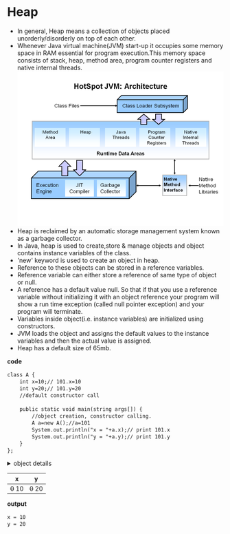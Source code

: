 # Heap

* In general, Heap means a collection of objects placed unorderly/disorderly on top of each other.
* Whenever Java virtual machine(JVM) start-up it occupies some memory space in RAM essential for program execution.This memory space consists of stack, heap, method area, program counter registers and native internal threads.
![picture alt](https://github.com/mittulmandhan/java-interview-prep/blob/master/img/Heap/JVM%20Architecture.PNG)
* Heap is reclaimed by an automatic storage management system known as a garbage collector.
* In Java, heap is used to create,store & manage objects and object contains instance variables of the class.
* 'new' keyword is used to create an object in heap.
* Reference to these objects can be stored in a reference variables.
* Reference variable can either store a reference of same type of object or null.
* A reference has a default value null. So that if that you use a reference variable without initializing it with an object reference your program will show a run time exception (called null pointer exception) and your program will terminate.
* Variables inside object(i.e. instance variables) are initialized using constructors.
* JVM loads the object and assigns the default values to the instance variables and then the actual value is assigned.
* Heap has a default size of 65mb.

**code**
````
class A {
    int x=10;// 101.x=10
    int y=20;// 101.y=20
    //default constructor call
    
    public static void main(string args[]) {
        //object creation, constructor calling.
        A a=new A();//a=101
        System.out.println("x = "+a.x);// print 101.x
        System.out.println("y = "+a.y);// print 101.y
    }
};
````

<details>
    <summary>object details</summary>
    <p>object name: a</p>
    <p>object type: class A</p>
    <p>object address: 101(lets say)</p>
</details>

x          |y
---------- |---------
~~0~~ 10   |~~0~~ 20


**output**
````
x = 10
y = 20
````
